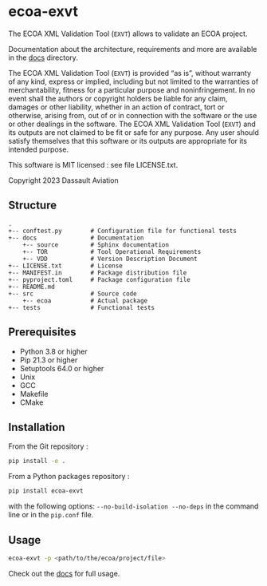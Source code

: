 # ecoa-exvt

The ECOA XML Validation Tool (`EXVT`) allows to validate an ECOA project.

Documentation about the architecture, requirements and more are available in the [docs](./docs) directory.

The ECOA XML Validation Tool (`EXVT`) is provided “as is”, without warranty of any kind, express or implied, including but not limited to the warranties of merchantability, fitness for a particular purpose and noninfringement. In no event shall the authors or copyright holders be liable for any claim, damages or other liability, whether in an action of contract, tort or otherwise, arising from, out of or in connection with the software or the use or other dealings in the software. The ECOA XML Validation Tool (`EXVT`) and its outputs are not claimed to be fit or safe for any purpose. Any user should satisfy themselves that this software or its outputs are appropriate for its intended purpose.

This software is MIT licensed : see file LICENSE.txt.

Copyright 2023 Dassault Aviation

## Structure

    .
    +-- conftest.py        # Configuration file for functional tests
    +-- docs               # Documentation
        +-- source         # Sphinx documentation
        +-- TOR            # Tool Operational Requirements
        +-- VDD            # Version Description Document
    +-- LICENSE.txt        # License
    +-- MANIFEST.in        # Package distribution file
    +-- pyproject.toml     # Package configuration file
    +-- README.md
    +-- src                # Source code
        +-- ecoa           # Actual package
    +-- tests              # Functional tests

## Prerequisites

* Python 3.8 or higher
* Pip 21.3 or higher
* Setuptools 64.0 or higher
* Unix
* GCC
* Makefile
* CMake

## Installation

From the Git repository :

```sh
pip install -e .
```

From a Python packages repository :

```sh
pip install ecoa-exvt
```

with the following options: `--no-build-isolation --no-deps` in the command line or in the `pip.conf` file.

## Usage

```sh
ecoa-exvt -p <path/to/the/ecoa/project/file>
```

Check out the [docs](./docs) for full usage.
